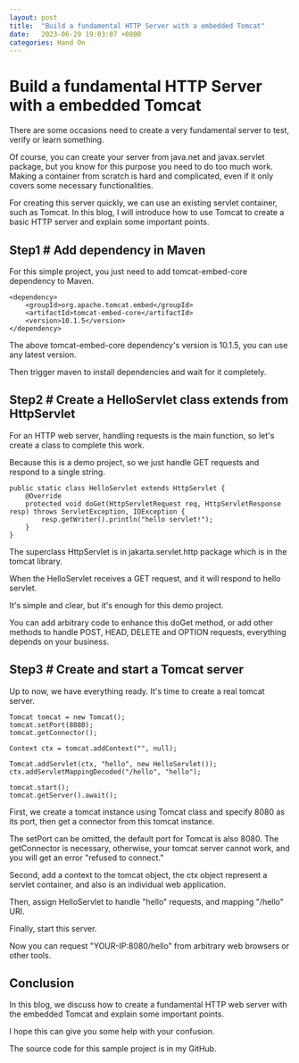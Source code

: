 ```yaml
---
layout: post
title:  "Build a fundamental HTTP Server with a embedded Tomcat"
date:   2023-06-29 19:03:07 +0800
categories: Hand On
---
```


# Build a fundamental HTTP Server with a embedded Tomcat

There are some occasions need to create a very fundamental server to test, verify or learn something.

Of course, you can create your server from java.net and javax.servlet package, but you know for this purpose you need to do too much work. Making a container from scratch is hard and complicated, even if it only covers some necessary functionalities.

For creating this server quickly, we can use an existing servlet container, such as Tomcat. In this blog, I will introduce how to use Tomcat to create a basic HTTP server and explain some important points.

## Step1 # Add dependency in Maven
For this simple project, you just need to add tomcat-embed-core dependency to Maven.


```
<dependency>
    <groupId>org.apache.tomcat.embed</groupId>
    <artifactId>tomcat-embed-core</artifactId>
    <version>10.1.5</version>
</dependency>
```

The above tomcat-embed-core dependency's version is 10.1.5, you can use any latest version.

Then trigger maven to install dependencies and wait for it completely.

## Step2 # Create a HelloServlet class extends from HttpServlet
For an HTTP web server, handling requests is the main function, so let's create a class to complete this work.

Because this is a demo project, so we just handle GET requests and respond to a single string.

```
public static class HelloServlet extends HttpServlet {
    @Override
    protected void doGet(HttpServletRequest req, HttpServletResponse resp) throws ServletException, IOException {
        resp.getWriter().println("hello servlet!");
    }
}
```


The superclass HttpServlet is in jakarta.servlet.http package which is in the tomcat library.

When the HelloServlet receives a GET request, and it will respond to hello servlet.

It's simple and clear, but it's enough for this demo project.

You can add arbitrary code to enhance this doGet method, or add other methods to handle POST, HEAD, DELETE and OPTION requests, everything depends on your business.

## Step3 # Create and start a Tomcat server
Up to now, we have everything ready. It's time to create a real tomcat server.

```
Tomcat tomcat = new Tomcat();
tomcat.setPort(8080);
tomcat.getConnector();

Context ctx = tomcat.addContext("", null);

Tomcat.addServlet(ctx, "hello", new HelloServlet());
ctx.addServletMappingDecoded("/hello", "hello");

tomcat.start();
tomcat.getServer().await();
```

First, we create a tomcat instance using Tomcat class and specify 8080 as its port, then get a connector from this tomcat instance.

The setPort can be omitted, the default port for Tomcat is also 8080. The getConnector is necessary, otherwise, your tomcat server cannot work, and you will get an error "refused to connect."

Second, add a context to the tomcat object, the ctx object represent a servlet container, and also is an individual web application.

Then, assign HelloServlet to handle "hello" requests, and mapping "/hello" URI.

Finally, start this server.

Now you can request "YOUR-IP:8080/hello" from arbitrary web browsers or other tools.

## Conclusion
In this blog, we discuss how to create a fundamental HTTP web server with the embedded Tomcat and explain some important points.

I hope this can give you some help with your confusion.

The source code for this sample project is in my GitHub.